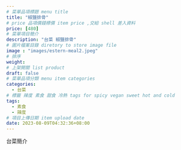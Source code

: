 ```yaml
---
# 菜單品項標題 menu title 
title: "椒鹽排骨"
# price 品項價錢標價 item price ,交給 shell 差入資料
price: [480] 
# 菜單項目簡介 
description: "台菜 椒鹽排骨"
# 圖片檔案目錄 diretory to store image file
image : "images/estern-meal2.jpeg"
# 排序
weight: 
# 上架開關 list product 
draft: false
# 菜單品項分類 menu item categories 
categories:
  - 台菜
# 標籤 辣度 素食 甜食 冷熱 tags for spicy vegan sweet hot and cold 
tags:
  - 素食
  - 辣度
# 項目上傳日期 item upload date 
date: 2023-08-09T04:32:36+08:00
---
```


台菜簡介
